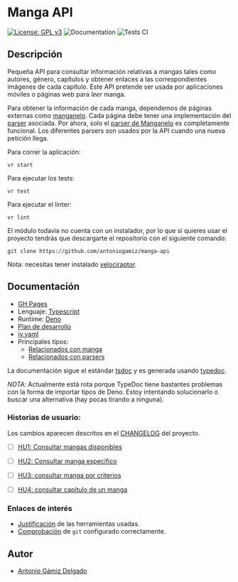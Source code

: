 # Manga API

[![License: GPL v3](https://img.shields.io/badge/License-GPLv3-blue.svg)](https://www.gnu.org/licenses/gpl-3.0)
![Documentation](https://github.com/antoniogamiz/manga-api/workflows/Documentation/badge.svg)
![Tests CI](https://github.com/antoniogamiz/manga-api/workflows/Tests/badge.svg)

## Descripción

Pequeña API para consultar información relativas a mangas tales como autores, género, capítulos y obtener enlaces a las correspondientes imágenes de cada capítulo. Este API pretende ser usada por aplicaciones móviles o páginas web para *leer* manga.

Para obtener la información de cada manga, dependemos de páginas externas como [manganelo](https://manganelo.com/). Cada página debe tener una implementación del [parser](https://github.com/antoniogamiz/manga-api/blob/master/src/types/parser.ts) asociada. Por ahora, solo el [parser de Manganelo](https://github.com/antoniogamiz/manga-api/blob/master/src/parsers/manganelo.ts) es completamente funcional. Los diferentes parsers son usados por la API cuando una nueva petición llega.

Para correr la aplicación:

    vr start

Para ejecutar los tests:

    vr test

Para ejecutar el linter:

    vr lint

El módulo todavía no cuenta con un instalador, por lo que si quieres usar el proyecto tendrás que descargarte el repositorio con el siguiente comando:

~~~
git clone https://github.com/antoniogamiz/manga-api
~~~

Nota: necesitas tener instalado [velociraptor](https://github.com/umbopepato/velociraptor).

## Documentación


- [GH Pages](https://antoniogamiz.github.io/manga-api/)
- Lenguaje: [Typescript](https://www.typescriptlang.org/)
- Runtime: [Deno](https://deno.land/)
- [Plan de desarrollo](/docs/plan.md)
- [iv.yaml](/iv.yaml)
- Principales tipos:
    - [Relacionados con manga](/src/types/manga.ts)
    - [Relacionados con parsers](/src/types/parser.ts)


La documentación sigue el estándar [tsdoc](https://github.com/microsoft/tsdoc) y es generada usando [typedoc](https://github.com/TypeStrong/typedoc).

*NOTA*: Actualmente está rota porque TypeDoc tiene bastantes problemas con la forma de importar tipos de Deno. Estoy intentando solucionarlo o buscar una alternativa (hay pocas tirando a ninguna).

### Historias de usuario:

Los cambios aparecen descritos en el [CHANGELOG](docs/CHANGELOG.md) del proyecto.

- [ ] [HU1: Consultar mangas disponibles](https://github.com/antoniogamiz/manga-api/issues/9)
- [ ] [HU2: Consultar manga específico](https://github.com/antoniogamiz/manga-api/issues/10)
- [ ] [HU3: consultar manga por criterios](https://github.com/antoniogamiz/manga-api/issues/11)
- [ ] [HU4: consultar capítulo de un manga](https://github.com/antoniogamiz/manga-api/issues/12)


### Enlaces de interés

 - [Justificación](/docs/herramientas.md) de las herramientas usadas.
 - [Comprobación](/docs/git.md) de `git` configurado correctamente.

## Autor

- [Antonio Gámiz Delgado](https://github.com/antoniogamiz)
